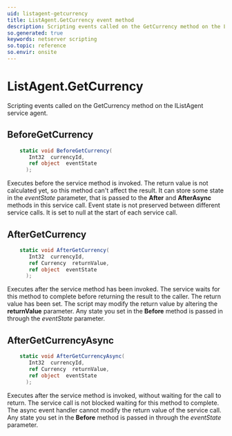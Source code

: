 ```yaml
---
uid: listagent-getcurrency
title: ListAgent.GetCurrency event method
description: Scripting events called on the GetCurrency method on the ListAgent service agent.
so.generated: true
keywords: netserver scripting
so.topic: reference
so.envir: onsite
---
```

# ListAgent.GetCurrency

Scripting events called on the <see cref='M:IListAgent.GetCurrency'>GetCurrency</see> method on the <see cref='IListAgent'>IListAgent</see>  service agent.

## BeforeGetCurrency
```cs
    static void BeforeGetCurrency(
       Int32  currencyId,
       ref object  eventState
      );
```
Executes before the service method is invoked.
The return value is not calculated yet, so this method can't affect the result.
It can store some state in the *eventState* parameter, that is passed to the **After** and **AfterAsync** methods in this service call.
Event state is not preserved between different service calls. It is set to null at the start of each service call.
## AfterGetCurrency
```cs
    static void AfterGetCurrency(
       Int32  currencyId,
       ref Currency  returnValue,
       ref object  eventState
      );
```
Executes after the service method has been invoked. The service waits for this method to complete before returning the result to the caller.
The return value has been set. The script may modify the return value by altering the **returnValue** parameter.
Any state you set in the **Before** method is passed in through the *eventState* parameter.
## AfterGetCurrencyAsync
```cs
    static void AfterGetCurrencyAsync(
       Int32  currencyId,
       ref Currency  returnValue,
       ref object  eventState
      );
```
Executes after the service method is invoked, without waiting for the call to return.
The service call is not blocked waiting for this method to complete.
The async event handler cannot modify the return value of the service call.
Any state you set in the **Before** method is passed in through the *eventState* parameter.

